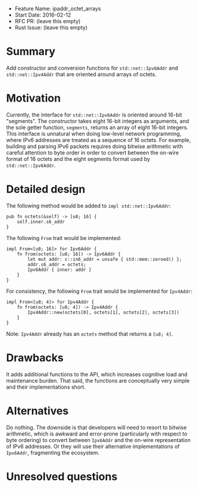 - Feature Name: ipaddr_octet_arrays
- Start Date: 2016-02-12
- RFC PR: (leave this empty)
- Rust Issue: (leave this empty)

# Summary
[summary]: #summary

Add constructor and conversion functions for `std::net::Ipv6Addr` and
`std::net::Ipv4Addr` that are oriented around arrays of octets.

# Motivation
[motivation]: #motivation

Currently, the interface for `std::net::Ipv6Addr` is oriented around 16-bit
"segments".  The constructor takes eight 16-bit integers as arguments,
and the sole getter function, `segments`, returns an array of eight
16-bit integers.  This interface is unnatural when doing low-level network
programming, where IPv6 addresses are treated as a sequence of 16 octets.
For example, building and parsing IPv6 packets requires doing
bitwise arithmetic with careful attention to byte order in order to convert
between the on-wire format of 16 octets and the eight segments format used
by `std::net::Ipv6Addr`.

# Detailed design
[design]: #detailed-design

The following method would be added to `impl std::net::Ipv6Addr`:

```
pub fn octets(&self) -> [u8; 16] {
	self.inner.s6_addr
}
```

The following `From` trait would be implemented:

```
impl From<[u8; 16]> for Ipv6Addr {
	fn from(octets: [u8; 16]) -> Ipv6Addr {
		let mut addr: c::in6_addr = unsafe { std::mem::zeroed() };
		addr.s6_addr = octets;
		Ipv6Addr { inner: addr }
	}
}
```

For consistency, the following `From` trait would be
implemented for `Ipv4Addr`:

```
impl From<[u8; 4]> for Ipv4Addr {
	fn from(octets: [u8; 4]) -> Ipv4Addr {
		Ipv4Addr::new(octets[0], octets[1], octets[2], octets[3])
	}
}
```

Note: `Ipv4Addr` already has an `octets` method that returns a `[u8; 4]`.

# Drawbacks
[drawbacks]: #drawbacks

It adds additional functions to the API, which increases cognitive load
and maintenance burden.  That said, the functions are conceptually very simple
and their implementations short.

# Alternatives
[alternatives]: #alternatives

Do nothing.  The downside is that developers will need to resort to
bitwise arithmetic, which is awkward and error-prone (particularly with
respect to byte ordering) to convert between `Ipv6Addr` and the on-wire
representation of IPv6 addresses.  Or they will use their alternative
implementations of `Ipv6Addr`, fragmenting the ecosystem.

# Unresolved questions
[unresolved]: #unresolved-questions

